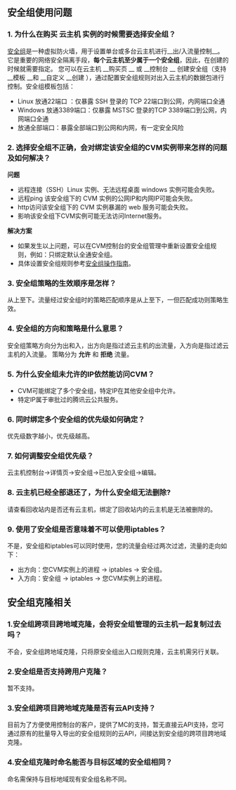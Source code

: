 ## 安全组使用问题
### 1. 为什么在购买 云主机 实例的时候需要选择安全组？
[安全组](https://www.qcloud.com/document/product/213/5221)是一种虚拟防火墙，用于设置单台或多台云主机进行__出/入流量控制__。它是重要的网络安全隔离手段，__每个云主机至少属于一个安全组__，因此，在创建的时候就需要指定。
您可以在云主机 __购买页 __ 或  __控制台 __ 创建安全组（支持 __模板 __和 __自定义 __创建 ），通过配置安全组规则对出入云主机的数据包进行控制。安全组模板包括：
- Linux 放通22端口 ：仅暴露 SSH 登录的 TCP 22端口到公网，内网端口全通
- Windows 放通3389端口：仅暴露 MSTSC 登录的TCP 3389端口到公网，内网端口全通
- 放通全部端口：暴露全部端口到公网和内网，有一定安全风险

### 2. 选择安全组不正确，会对绑定该安全组的CVM实例带来怎样的问题及如何解决？
**问题**
- 远程连接（SSH）Linux 实例、无法远程桌面 windows 实例可能会失败。
- 远程ping 该安全组下的 CVM 实例的公网IP和内网IP可能会失败。
- http访问该安全组下的 CVM 实例暴漏的 web 服务可能会失败。
- 影响该安全组下CVM实例可能无法访问Internet服务。

**解决方案**
- 如果发生以上问题，可以在CVM控制台的安全组管理中重新设置安全组规则，例如：只绑定默认全通安全组。
- 具体设置安全组规则参考[安全组操作指南](https://www.qcloud.com/document/product/213/5221#.E5.BF.AB.E9.80.9F.E5.85.A5.E9.97.A88)。

### 3. 安全组策略的生效顺序是怎样？
从上至下。流量经过安全组时的策略匹配顺序是从上至下，一但匹配成功则策略生效。

### 4. 安全组的方向和策略是什么意思？
安全组策略方向分为出和入，出方向是指过滤云主机的出流量，入方向是指过滤云主机的入流量。
策略分为 **允许** 和 **拒绝** 流量。

### 5. 为什么安全组未允许的IP依然能访问CVM？
- CVM可能绑定了多个安全组，特定IP在其他安全组中允许。
- 特定IP属于审批过的腾讯云公共服务。

### 6. 同时绑定多个安全组的优先级如何确定？
优先级数字越小，优先级越高。

### 7. 如何调整安全组优先级？
云主机控制台->详情页->安全组->已加入安全组->编辑。

### 8. 云主机已经全部退还了，为什么安全组无法删除?
请查看回收站内是否还有云主机，绑定了回收站内的云主机是无法被删除的。

### 9. 使用了安全组是否意味着不可以使用iptables？
不是，安全组和iptables可以同时使用，您的流量会经过两次过滤，流量的走向如下：
- 出方向：您CVM实例上的进程 -> iptables -> 安全组。
- 入方向：安全组 -> iptables -> 您CVM实例上的进程。


## 安全组克隆相关

### 1.安全组跨项目跨地域克隆，会将安全组管理的云主机一起复制过去吗？
不会，安全组跨地域克隆，只将原安全组出入口规则克隆，云主机需另行关联。
### 2.安全组是否支持跨用户克隆？
暂不支持。
### 3.安全组跨项目跨地域克隆是否有云API支持？
目前为了方便使用控制台的客户，提供了MC的支持，暂无直接云API支持，您可通过原有的批量导入导出的安全组规则的云API，间接达到安全组的跨项目跨地域克隆。
### 4.安全组克隆时命名能否与目标区域的安全组相同？
命名需保持与目标地域现有安全组名称不同。
